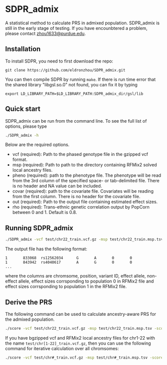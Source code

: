# SDPR_admix
A statistical method to calculate PRS in admixed population. SDPR_admix is still in the early stage of testing. If you have encounbtered a problem, please contact zhou1633@purdue.edu.

## Installation

To install SDPR, you need to first download the repo:

```
git clone https://github.com/eldronzhou/SDPR_admix.git
```

You can then compile SDPR by running `make`. If there is run time error that the shared library "libgsl.so.0" not found, you can fix it by typing

```
export LD_LIBRARY_PATH=$LD_LIBRARY_PATH:SDPR_admix_dir/gsl/lib
```


## Quick start

SDPR_admix can be run from the command line. To see the full list of options, please type

```bash
./SDPR_admix -h
```
Below are the required options.

- vcf (required): Path to the phased genotype file in the gzipped vcf format.
- msp (required): Path to path to the directory containing RFMix2 solved local ancestry files.
- pheno (required): path to the phenotype file. The phenotype will be read from the 3rd column of the specified space- or tab-delimited file. There is no header and NA value can be included.
- covar (required): path to the covariate file. Covariates will be reading from the first column. There is no header for the covariate file.
- out (required): Path to the output file containing estimated effect sizes.
- rho (required): Trans-ethnic genetic correlation output by PopCorn between 0 and 1. Default is 0.8. 

## Running SDPR_admix

```bash
./SDPR_admix -vcf test/chr22_train.vcf.gz -msp test/chr22_train.msp.tsv -pheno test/train.pheno -covar test/covar.txt -out test/res.txt
```
The output file has the following format:

```
1       833068  rs12562034      G       A       0       0
1       843942  rs4040617       A       G       0       0
...
```
where the columns are chromsome, position, variant ID, effect allele, non-effect allele, effect sizes corrsponding to population 0 in RFMix2 file and effect sizes corrsponding to population 1 in the RFMix2 file.

## Derive the PRS

The following command can be used to calculate ancestry-aware PRS for the admixed population.

```bash
./score -vcf test/chr22_train.vcf.gz -msp test/chr22_train.msp.tsv -score test/res.txt -out test/test.profile
```
If you have bgzipped vcf and RFMix2 local ancestry files for chr1-22 with the name `test/chr[1-22]_train.vcf.gz`, then you can use the following command for iterative calculation over all chromsomes:

```bash
./score -vcf test/chr#_train.vcf.gz -msp test/chr#_train.msp.tsv -score test/res.txt -out test/test.profile
```
